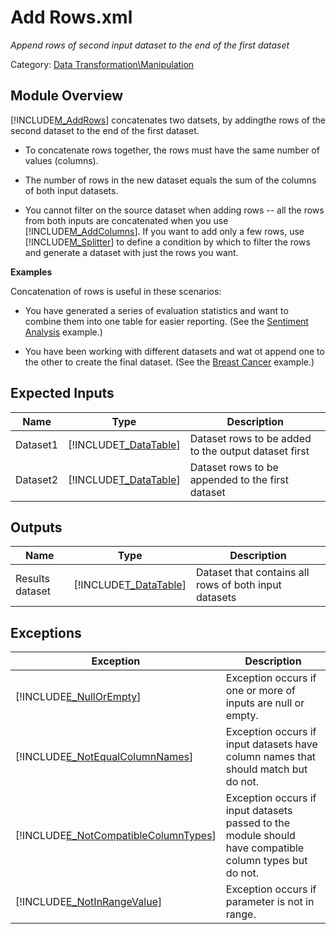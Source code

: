 # Add Rows.xml

*Append rows of second input dataset to the end of the first dataset*

Category: [Data Transformation\Manipulation](92B32033-F75F-4854-AC8F-9110B3FE7E09)


## Module Overview
[!INCLUDE[M_AddRows](Token\M_AddRows.md)] concatenates two datsets, by addingthe rows of the second dataset to the end of the first dataset.


-   To concatenate rows together, the rows must have the same number of values (columns).

-   The number of rows in the new dataset equals the sum of the columns of both input datasets.

-   You cannot filter on the source dataset when adding rows \-\- all the rows from both inputs are concatenated when you use [!INCLUDE[M_AddColumns](Token\M_AddColumns.md)]. If you want to add only a few rows, use [!INCLUDE[M_Splitter](Token\M_Splitter.md)] to define a condition by which to filter the rows and generate a dataset with just the rows you want.

**Examples**

Concatenation of rows is useful in these scenarios:


-   You have generated a series of evaluation statistics and want to combine them into one table for easier reporting. (See the [Sentiment Analysis](http://azure.microsoft.com/en-us/documentation/services/machine-learning/models/) example.)

-   You have been working with different datasets and wat ot append one to the other to create the final dataset. (See the [Breast Cancer](http://azure.microsoft.com/en-us/documentation/services/machine-learning/models/) example.)


## Expected Inputs


|Name|Type|Description|
|--------|--------|---------------|
|Dataset1|[!INCLUDE[T_DataTable](Token\T_DataTable.md)]|Dataset rows to be added to the output dataset first|
|Dataset2|[!INCLUDE[T_DataTable](Token\T_DataTable.md)]|Dataset rows to be appended to the first dataset|


## Outputs


|Name|Type|Description|
|--------|--------|---------------|
|Results dataset|[!INCLUDE[T_DataTable](Token\T_DataTable.md)]|Dataset that contains all rows of both input datasets|


## Exceptions


|Exception|Description|
|-------------|---------------|
|[!INCLUDE[E_NullOrEmpty](Token\E_NullOrEmpty.md)]|Exception occurs if one or more of inputs are null or empty.|
|[!INCLUDE[E_NotEqualColumnNames](Token\E_NotEqualColumnNames.md)]|Exception occurs if input datasets have column names that should match but do not.|
|[!INCLUDE[E_NotCompatibleColumnTypes](Token\E_NotCompatibleColumnTypes.md)]|Exception occurs if input datasets passed to the module should have compatible column types but do not.|
|[!INCLUDE[E_NotInRangeValue](Token\E_NotInRangeValue.md)]|Exception occurs if parameter is not in range.|

</br>
</br>
